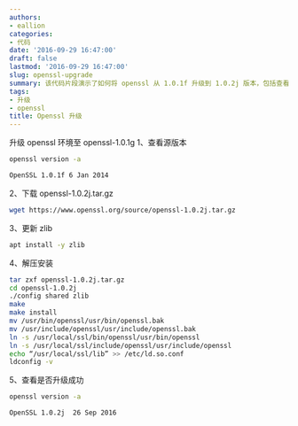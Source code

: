 ```yaml
---
authors:
- eallion
categories:
- 代码
date: '2016-09-29 16:47:00'
draft: false
lastmod: '2016-09-29 16:47:00'
slug: openssl-upgrade
summary: 该代码片段演示了如何将 openssl 从 1.0.1f 升级到 1.0.2j 版本，包括查看当前版本、下载新版本、更新依赖库 zlib、解压编译安装、备份旧版本文件、创建软链接、更新动态库配置以及验证升级结果等完整步骤！
tags:
- 升级
- openssl
title: Openssl 升级
---
```

升级 openssl 环境至 openssl-1.0.1g
1、查看源版本

```bash
openssl version -a
```

```bash
OpenSSL 1.0.1f 6 Jan 2014
```

2、下载 openssl-1.0.2j.tar.gz

```bash
wget https://www.openssl.org/source/openssl-1.0.2j.tar.gz
```

3、更新 zlib

```bash
apt install -y zlib
```

4、解压安装

```bash
tar zxf openssl-1.0.2j.tar.gz
cd openssl-1.0.2j
./config shared zlib
make
make install
mv /usr/bin/openssl/usr/bin/openssl.bak
mv /usr/include/openssl/usr/include/openssl.bak
ln -s /usr/local/ssl/bin/openssl/usr/bin/openssl
ln -s /usr/local/ssl/include/openssl/usr/include/openssl
echo “/usr/local/ssl/lib” >> /etc/ld.so.conf
ldconfig -v
```

5、查看是否升级成功

```bash
openssl version -a
```

```bash
OpenSSL 1.0.2j  26 Sep 2016
```